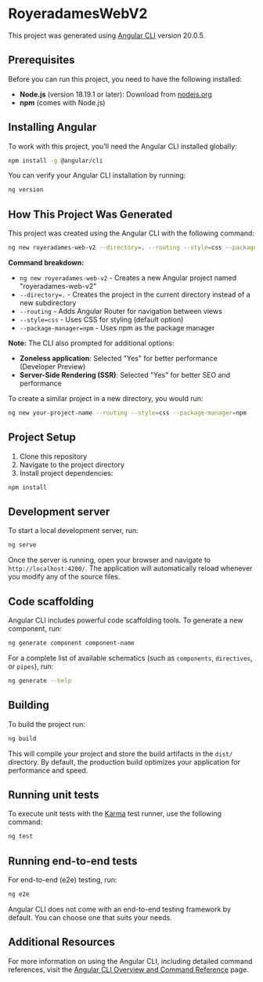 # RoyeradamesWebV2

This project was generated using [Angular CLI](https://github.com/angular/angular-cli) version 20.0.5.

## Prerequisites

Before you can run this project, you need to have the following installed:

- **Node.js** (version 18.19.1 or later): Download from [nodejs.org](https://nodejs.org/)
- **npm** (comes with Node.js)

## Installing Angular

To work with this project, you'll need the Angular CLI installed globally:

```bash
npm install -g @angular/cli
```

You can verify your Angular CLI installation by running:

```bash
ng version
```

## How This Project Was Generated

This project was created using the Angular CLI with the following command:

```bash
ng new royeradames-web-v2 --directory=. --routing --style=css --package-manager=npm
```

**Command breakdown:**

- `ng new royeradames-web-v2` - Creates a new Angular project named "royeradames-web-v2"
- `--directory=.` - Creates the project in the current directory instead of a new subdirectory
- `--routing` - Adds Angular Router for navigation between views
- `--style=css` - Uses CSS for styling (default option)
- `--package-manager=npm` - Uses npm as the package manager

**Note:** The CLI also prompted for additional options:

- **Zoneless application**: Selected "Yes" for better performance (Developer Preview)
- **Server-Side Rendering (SSR)**: Selected "Yes" for better SEO and performance

To create a similar project in a new directory, you would run:

```bash
ng new your-project-name --routing --style=css --package-manager=npm
```

## Project Setup

1. Clone this repository
2. Navigate to the project directory
3. Install project dependencies:

```bash
npm install
```

## Development server

To start a local development server, run:

```bash
ng serve
```

Once the server is running, open your browser and navigate to `http://localhost:4200/`. The application will automatically reload whenever you modify any of the source files.

## Code scaffolding

Angular CLI includes powerful code scaffolding tools. To generate a new component, run:

```bash
ng generate component component-name
```

For a complete list of available schematics (such as `components`, `directives`, or `pipes`), run:

```bash
ng generate --help
```

## Building

To build the project run:

```bash
ng build
```

This will compile your project and store the build artifacts in the `dist/` directory. By default, the production build optimizes your application for performance and speed.

## Running unit tests

To execute unit tests with the [Karma](https://karma-runner.github.io) test runner, use the following command:

```bash
ng test
```

## Running end-to-end tests

For end-to-end (e2e) testing, run:

```bash
ng e2e
```

Angular CLI does not come with an end-to-end testing framework by default. You can choose one that suits your needs.

## Additional Resources

For more information on using the Angular CLI, including detailed command references, visit the [Angular CLI Overview and Command Reference](https://angular.dev/tools/cli) page.
